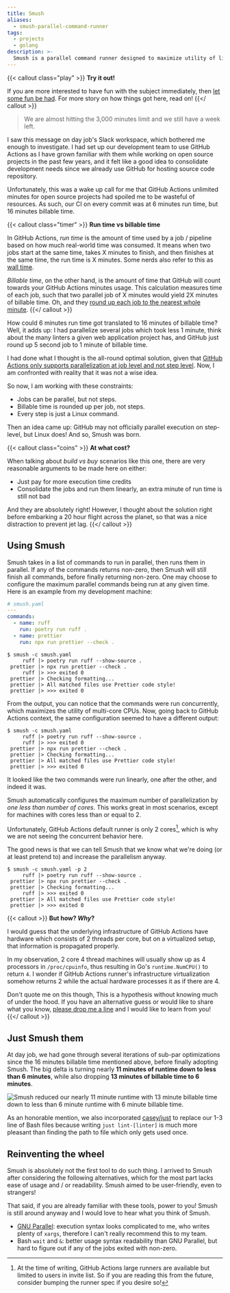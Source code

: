 ```yaml
---
title: Smush
aliases:
  - smush-parallel-command-runner
tags:
  - projects
  - golang
description: >-
  Smush is a parallel command runner designed to maximize utility of limited environments, such as continuous integeration (CI) systems, balancing both speed and cost.
---
```


{{< callout class="play" >}}
**Try it out!**

If you are more interested to have fun with the subject immediately, then [let some fun be had](https://github.com/wilsonehusin/smush). For more story on how things got here, read on!
{{</ callout >}}

> We are almost hitting the 3,000 minutes limit and we still have a week left.

I saw this message on day job's Slack workspace, which bothered me enough to investigate. I had set up our development team to use GitHub Actions as I have grown familiar with them while working on open source projects in the past few years, and it felt like a good idea to consolidate development needs since we already use GitHub for hosting source code repository.

Unfortunately, this was a wake up call for me that GitHub Actions unlimited minutes for open source projects had spoiled me to be wasteful of resources. As such, our CI on every commit was at 6 minutes run time, but 16 minutes billable time.

{{< callout class="timer" >}}
**Run time vs billable time**

In GitHub Actions, _run time_ is the amount of time used by a job / pipeline based on how much real-world time was consumed. It means when two jobs start at the same time, takes X minutes to finish, and then finishes at the same time, the run time is X minutes. Some nerds also refer to this as [wall time](https://en.wikipedia.org/wiki/Elapsed_real_time).

_Billable time_, on the other hand, is the amount of time that GitHub will count towards your GitHub Actions minutes usage. This calculation measures time of each job, such that two parallel job of X minutes would yield 2X minutes of billable time. Oh, and they [round up each job to the nearest whole minute](https://docs.github.com/en/billing/managing-billing-for-github-actions/about-billing-for-github-actions#:~:text=GitHub%20rounds%20the%20minutes%20and%20partial%20minutes%20each%20job%20uses%20up%20to%20the%20nearest%20whole%20minute.).
{{</ callout >}}

How could 6 minutes run time got translated to 16 minutes of billable time? Well, it adds up: I had parallelize several jobs which took less 1 minute, think about the many linters a given web application project has, and GitHub just round up 5 second job to 1 minute of billable time.

I had done what I thought is the all-round optimal solution, given that [GitHub Actions only supports parallelization at job level and not step level](https://github.com/orgs/community/discussions/26291). Now, I am confronted with reality that it was not a wise idea.

So now, I am working with these constraints:

- Jobs can be parallel, but not steps.
- Billable time is rounded up per job, not steps.
- Every step is just a Linux command.

Then an idea came up: GitHub may not officially parallel execution on step-level, but Linux does! And so, Smush was born.

{{< callout class="coins" >}}
**At what cost?**

When talking about _build vs buy_ scenarios like this one, there are very reasonable arguments to be made here on either:

- Just pay for more execution time credits
- Consolidate the jobs and run them linearly, an extra minute of run time is still not bad

And they are absolutely right! However, I thought about the solution right before embarking a 20 hour flight across the planet, so that was a nice distraction to prevent jet lag.
{{</ callout >}}

## Using Smush

Smush takes in a list of commands to run in parallel, then runs them in parallel. If any of the commands returns non-zero, then Smush will still finish all commands, before finally returning non-zero. One may choose to configure the maximum parallel commands being run at any given time. Here is an example from my development machine:

```yaml
# smush.yaml
---
commands:
  - name: ruff
    run: poetry run ruff .
  - name: prettier
    run: npx run prettier --check .
```

```shell-session
$ smush -c smush.yaml
     ruff |> poetry run ruff --show-source .
 prettier |> npx run prettier --check .
     ruff |> >>> exited 0
 prettier |> Checking formatting...
 prettier |> All matched files use Prettier code style!
 prettier |> >>> exited 0
```

From the output, you can notice that the commands were run concurrently, which maximizes the utility of multi-core CPUs. Now, going back to GitHub Actions context, the same configuration seemed to have a different output:

```shell-session
$ smush -c smush.yaml
     ruff |> poetry run ruff --show-source .
     ruff |> >>> exited 0
 prettier |> npx run prettier --check .
 prettier |> Checking formatting...
 prettier |> All matched files use Prettier code style!
 prettier |> >>> exited 0
```

It looked like the two commands were run linearly, one after the other, and indeed it was.

Smush automatically configures the maximum number of parallelization by _one less than number of cores_. This works great in most scenarios, except for machines with cores less than or equal to 2.

Unfortunately, GitHub Actions default runner is only 2 cores[^1], which is why we are not seeing the concurrent behavior here.

[^1]: At the time of writing, GitHub Actions large runners are available but limited to users in invite list. So if you are reading this from the future, consider bumping the runner spec if you desire so!

The good news is that we can tell Smush that we know what we're doing (or at least pretend to) and increase the parallelism anyway.

```shell-session
$ smush -c smush.yaml -p 2
     ruff |> poetry run ruff --show-source .
 prettier |> npx run prettier --check .
 prettier |> Checking formatting...
     ruff |> >>> exited 0
 prettier |> All matched files use Prettier code style!
 prettier |> >>> exited 0
```

{{< callout >}}
**But how? _Why_?**

I would guess that the underlying infrastructure of GitHub Actions have hardware which consists of 2 threads per core, but on a virtualized setup, that information is propagated properly.

In my observation, 2 core 4 thread machines will usually show up as 4 processors in `/proc/cpuinfo`, thus resulting in Go's `runtime.NumCPU()` to return `4`. I wonder if GitHub Actions runner's infrastructure virtualization somehow returns 2 while the actual hardware processes it as if there are 4.

Don't quote me on this though, This is a hypothesis without knowing much of under the hood. If you have an alternative guess or would like to share what you know, [please drop me a line](mailto:wilson@husin.dev) and I would like to learn from you!
{{</ callout >}}

## Just Smush them

At day job, we had gone through several iterations of sub-par optimizations since the 16 minutes billable time mentioned above, before finally adopting Smush. The big delta is turning nearly **11 minutes of runtime down to less than 6 minutes**, while also dropping **13 minutes of billable time to 6 minutes**.

![Smush reduced our nearly 11 minute runtime with 13 minute billable time down to less than 6 minute runtime with 6 minute billable time.](just-smush.png)

As an honorable mention, we also incorporated [casey/just](https://github.com/casey/just) to replace our 1-3 line of Bash files because writing `just lint-[linter]` is much more pleasant than finding the path to file which only gets used once.

## Reinventing the wheel

Smush is absolutely not the first tool to do such thing. I arrived to Smush after considering the following alternatives, which for the most part lacks ease of usage and / or readability. Smush aimed to be user-friendly, even to strangers!

That said, if you are already familiar with these tools, power to you! Smush is still around anyway and I would love to hear what you think of Smush.

- [GNU Parallel](https://www.gnu.org/software/parallel/): execution syntax looks complicated to me, who writes plenty of `xargs`, therefore I can't really recommend this to my team.
- Bash `wait` and `&`: better usage syntax readability than GNU Parallel, but hard to figure out if any of the jobs exited with non-zero.
